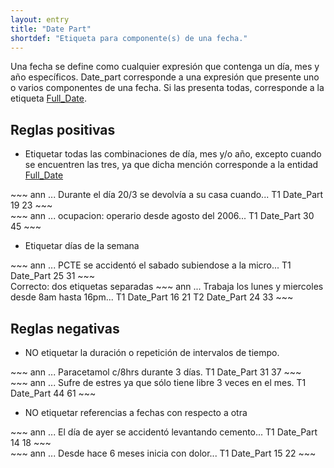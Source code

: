 ```yaml
---
layout: entry
title: "Date Part"
shortdef: "Etiqueta para componente(s) de una fecha."
---
```


Una fecha se define como cualquier expresión que contenga un día, mes y año específicos. Date_part corresponde a una expresión que presente uno o varios componentes de una fecha. Si las presenta todas, corresponde a la etiqueta [Full_Date](../_entity/full_date).

## Reglas positivas

* Etiquetar todas las combinaciones de día, mes y/o año, excepto cuando se encuentren las tres, ya que dicha mención corresponde a la entidad [Full_Date](../_entity/full_date)

<div class="annotation-correct" markdown="1">
~~~ ann
... Durante el día 20/3 se devolvía a su casa cuando...
T1 Date_Part 19 23 
~~~
</div>

<div class="annotation-correct" markdown="1">
~~~ ann
... ocupacion: operario desde agosto del 2006...
T1 Date_Part 30 45 
~~~
</div>

* Etiquetar días de la semana

<div class="annotation-correct" markdown="1">
~~~ ann
... PCTE se accidentó el sabado subiendose a la micro...
T1 Date_Part 25 31 
~~~
</div>

<div class="annotation-correct" markdown="1">
Correcto: dos etiquetas separadas
~~~ ann
... Trabaja los lunes y miercoles desde 8am hasta 16pm...
T1 Date_Part 16 21 
T2 Date_Part 24 33 
~~~
</div>

## Reglas negativas

* NO etiquetar la duración o repetición de intervalos de tiempo.

<div class="annotation-incorrect" markdown="1">
~~~ ann
... Paracetamol c/8hrs durante 3 días.
T1 Date_Part 31 37 
~~~
</div>

<div class="annotation-incorrect" markdown="1">
~~~ ann
... Sufre de estres ya que sólo tiene libre 3 veces en el mes.
T1 Date_Part 44 61 
~~~
</div>

* NO etiquetar referencias a fechas con respecto a otra

<div class="annotation-incorrect" markdown="1">
~~~ ann
... El día de ayer se accidentó levantando cemento...
T1 Date_Part 14 18 
~~~
</div>

<div class="annotation-incorrect" markdown="1">
~~~ ann
... Desde hace 6 meses inicia con dolor...
T1 Date_Part 15 22 
~~~
</div>
